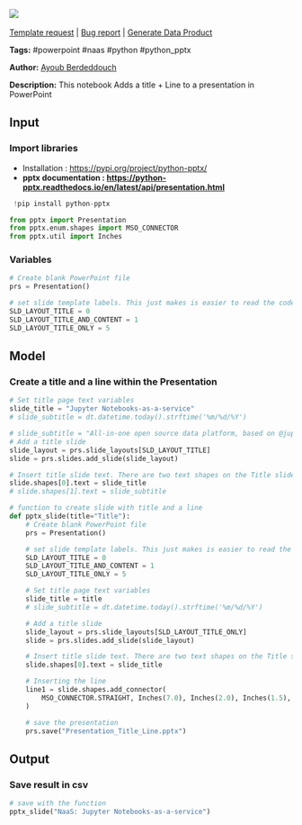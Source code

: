 <a href="https://app.naas.ai/user-redirect/naas/downloader?url=https://raw.githubusercontent.com/jupyter-naas/awesome-notebooks/master/PowerPoint/PowerPoint_Add_title_%2B_line_in_presentation.ipynb" target="_parent"><img src="https://naasai-public.s3.eu-west-3.amazonaws.com/open_in_naas.svg"/></a><br><br><a href="https://github.com/jupyter-naas/awesome-notebooks/issues/new?assignees=&labels=&template=template-request.md&title=Tool+-+Action+of+the+notebook+">Template request</a> | <a href="https://github.com/jupyter-naas/awesome-notebooks/issues/new?assignees=&labels=bug&template=bug_report.md&title=PowerPoint+-+Add+title+++line+in+presentation:+Error+short+description">Bug report</a> | <a href="https://app.naas.ai/user-redirect/naas/downloader?url=https://raw.githubusercontent.com/jupyter-naas/awesome-notebooks/master/Naas/Naas_Start_data_product.ipynb" target="_parent">Generate Data Product</a>

**Tags:** #powerpoint #naas #python #python_pptx

**Author:** [Ayoub Berdeddouch](https://www.linkedin.com/in/ayoub-berdeddouch)

**Description:** This notebook Adds a title + Line to a presentation in PowerPoint

## Input

### Import libraries

* Installation : https://pypi.org/project/python-pptx/
* **pptx documentation : https://python-pptx.readthedocs.io/en/latest/api/presentation.html**


```python
 !pip install python-pptx
```


```python
from pptx import Presentation
from pptx.enum.shapes import MSO_CONNECTOR
from pptx.util import Inches
```

### Variables


```python
# Create blank PowerPoint file
prs = Presentation()

# set slide template labels. This just makes is easier to read the code. The layout index can also be used.
SLD_LAYOUT_TITLE = 0
SLD_LAYOUT_TITLE_AND_CONTENT = 1
SLD_LAYOUT_TITLE_ONLY = 5
```

## Model

### Create a title and a line within the Presentation


```python
# Set title page text variables
slide_title = "Jupyter Notebooks-as-a-service"
# slide_subtitle = dt.datetime.today().strftime('%m/%d/%Y')

# slide_subtitle = "All-in-one open source data platform, based on @jupyter"
# Add a title slide
slide_layout = prs.slide_layouts[SLD_LAYOUT_TITLE]
slide = prs.slides.add_slide(slide_layout)

# Insert title slide text. There are two text shapes on the Title slide layout by default.
slide.shapes[0].text = slide_title
# slide.shapes[1].text = slide_subtitle
```


```python
# function to create slide with title and a line
def pptx_slide(title="Title"):
    # Create blank PowerPoint file
    prs = Presentation()

    # set slide template labels. This just makes is easier to read the code. The layout index can also be used.
    SLD_LAYOUT_TITLE = 0
    SLD_LAYOUT_TITLE_AND_CONTENT = 1
    SLD_LAYOUT_TITLE_ONLY = 5

    # Set title page text variables
    slide_title = title
    # slide_subtitle = dt.datetime.today().strftime('%m/%d/%Y')

    # Add a title slide
    slide_layout = prs.slide_layouts[SLD_LAYOUT_TITLE_ONLY]
    slide = prs.slides.add_slide(slide_layout)

    # Insert title slide text. There are two text shapes on the Title slide layout by default.
    slide.shapes[0].text = slide_title

    # Inserting the line
    line1 = slide.shapes.add_connector(
        MSO_CONNECTOR.STRAIGHT, Inches(7.0), Inches(2.0), Inches(1.5), Inches(2.0)
    )

    # save the presentation
    prs.save("Presentation_Title_Line.pptx")
```

## Output

### Save result in csv


```python
# save with the function
pptx_slide("NaaS: Jupyter Notebooks-as-a-service")
```


```python

```
